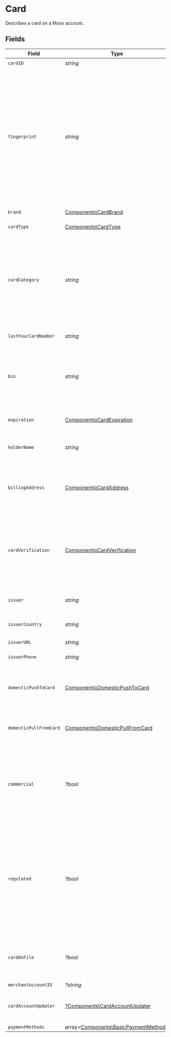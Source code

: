 # Card

Describes a card on a Moov account.


## Fields

| Field                                                                                                                                                                                                                                                                    | Type                                                                                                                                                                                                                                                                     | Required                                                                                                                                                                                                                                                                 | Description                                                                                                                                                                                                                                                              | Example                                                                                                                                                                                                                                                                  |
| ------------------------------------------------------------------------------------------------------------------------------------------------------------------------------------------------------------------------------------------------------------------------ | ------------------------------------------------------------------------------------------------------------------------------------------------------------------------------------------------------------------------------------------------------------------------ | ------------------------------------------------------------------------------------------------------------------------------------------------------------------------------------------------------------------------------------------------------------------------ | ------------------------------------------------------------------------------------------------------------------------------------------------------------------------------------------------------------------------------------------------------------------------ | ------------------------------------------------------------------------------------------------------------------------------------------------------------------------------------------------------------------------------------------------------------------------ |
| `cardID`                                                                                                                                                                                                                                                                 | *string*                                                                                                                                                                                                                                                                 | :heavy_check_mark:                                                                                                                                                                                                                                                       | ID of the card.                                                                                                                                                                                                                                                          | 01234567-89ab-cdef-0123-456789abcdef                                                                                                                                                                                                                                     |
| `fingerprint`                                                                                                                                                                                                                                                            | *string*                                                                                                                                                                                                                                                                 | :heavy_check_mark:                                                                                                                                                                                                                                                       | Uniquely identifies a linked payment card or token.<br/>For Apple Pay, the fingerprint is based on the tokenized card number and may vary based on the user's device.<br/>This field can be used to identify specific payment methods across multiple accounts on your platform. | 9948962d92a1ce40c9f918cd9ece3a22bde62fb325a2f1fe2e833969de672ba3                                                                                                                                                                                                         |
| `brand`                                                                                                                                                                                                                                                                  | [Components\CardBrand](../../Models/Components/CardBrand.md)                                                                                                                                                                                                             | :heavy_check_mark:                                                                                                                                                                                                                                                       | The card brand.                                                                                                                                                                                                                                                          | Visa                                                                                                                                                                                                                                                                     |
| `cardType`                                                                                                                                                                                                                                                               | [Components\CardType](../../Models/Components/CardType.md)                                                                                                                                                                                                               | :heavy_check_mark:                                                                                                                                                                                                                                                       | The type of the card.                                                                                                                                                                                                                                                    | credit                                                                                                                                                                                                                                                                   |
| `cardCategory`                                                                                                                                                                                                                                                           | *string*                                                                                                                                                                                                                                                                 | :heavy_check_mark:                                                                                                                                                                                                                                                       | The category or level of the card defined by the issuer.<br/>Examples include, but not limited to, "REWARDS", "TRADITIONAL REWARDS", "CLASSIC", and "CORPORATE PURCHASING".                                                                                              |                                                                                                                                                                                                                                                                          |
| `lastFourCardNumber`                                                                                                                                                                                                                                                     | *string*                                                                                                                                                                                                                                                                 | :heavy_check_mark:                                                                                                                                                                                                                                                       | Last four digits of the card number                                                                                                                                                                                                                                      |                                                                                                                                                                                                                                                                          |
| `bin`                                                                                                                                                                                                                                                                    | *string*                                                                                                                                                                                                                                                                 | :heavy_check_mark:                                                                                                                                                                                                                                                       | The first six to eight digits of the card number, which identifies the financial institution that issued the card.                                                                                                                                                       |                                                                                                                                                                                                                                                                          |
| `expiration`                                                                                                                                                                                                                                                             | [Components\CardExpiration](../../Models/Components/CardExpiration.md)                                                                                                                                                                                                   | :heavy_check_mark:                                                                                                                                                                                                                                                       | The expiration date of the card or token.                                                                                                                                                                                                                                | {<br/>"month": "01",<br/>"year": "21"<br/>}                                                                                                                                                                                                                              |
| `holderName`                                                                                                                                                                                                                                                             | *string*                                                                                                                                                                                                                                                                 | :heavy_check_mark:                                                                                                                                                                                                                                                       | The name of the cardholder as it appears on the card.                                                                                                                                                                                                                    |                                                                                                                                                                                                                                                                          |
| `billingAddress`                                                                                                                                                                                                                                                         | [Components\CardAddress](../../Models/Components/CardAddress.md)                                                                                                                                                                                                         | :heavy_check_mark:                                                                                                                                                                                                                                                       | N/A                                                                                                                                                                                                                                                                      | {<br/>"addressLine1": "123 Main Street",<br/>"addressLine2": "Apt 302",<br/>"city": "Boulder",<br/>"stateOrProvince": "CO",<br/>"postalCode": "80301",<br/>"country": "US"<br/>}                                                                                         |
| `cardVerification`                                                                                                                                                                                                                                                       | [Components\CardVerification](../../Models/Components/CardVerification.md)                                                                                                                                                                                               | :heavy_check_mark:                                                                                                                                                                                                                                                       | The results of submitting cardholder data to a card network for verification.                                                                                                                                                                                            | {<br/>"cvv": "match",<br/>"addressLine1": "match",<br/>"postalCode": "match",<br/>"accountName": {<br/>"firstName": "match",<br/>"lastName": "match",<br/>"middleName": "match",<br/>"fullName": "match"<br/>}<br/>}                                                     |
| `issuer`                                                                                                                                                                                                                                                                 | *string*                                                                                                                                                                                                                                                                 | :heavy_check_mark:                                                                                                                                                                                                                                                       | Financial institution that issued the card.                                                                                                                                                                                                                              |                                                                                                                                                                                                                                                                          |
| `issuerCountry`                                                                                                                                                                                                                                                          | *string*                                                                                                                                                                                                                                                                 | :heavy_check_mark:                                                                                                                                                                                                                                                       | Country where the card was issued.                                                                                                                                                                                                                                       |                                                                                                                                                                                                                                                                          |
| `issuerURL`                                                                                                                                                                                                                                                              | *string*                                                                                                                                                                                                                                                                 | :heavy_check_mark:                                                                                                                                                                                                                                                       | URL of the issuer.                                                                                                                                                                                                                                                       |                                                                                                                                                                                                                                                                          |
| `issuerPhone`                                                                                                                                                                                                                                                            | *string*                                                                                                                                                                                                                                                                 | :heavy_check_mark:                                                                                                                                                                                                                                                       | Phone number of the issuer.                                                                                                                                                                                                                                              |                                                                                                                                                                                                                                                                          |
| `domesticPushToCard`                                                                                                                                                                                                                                                     | [Components\DomesticPushToCard](../../Models/Components/DomesticPushToCard.md)                                                                                                                                                                                           | :heavy_check_mark:                                                                                                                                                                                                                                                       | Indicates which level of domestic push-to-card transfer is supported by the card, if any.                                                                                                                                                                                | standard                                                                                                                                                                                                                                                                 |
| `domesticPullFromCard`                                                                                                                                                                                                                                                   | [Components\DomesticPullFromCard](../../Models/Components/DomesticPullFromCard.md)                                                                                                                                                                                       | :heavy_check_mark:                                                                                                                                                                                                                                                       | Indicates if the card supports domestic pull-from-card transfer.                                                                                                                                                                                                         | supported                                                                                                                                                                                                                                                                |
| `commercial`                                                                                                                                                                                                                                                             | *?bool*                                                                                                                                                                                                                                                                  | :heavy_minus_sign:                                                                                                                                                                                                                                                       | If true, the card is for commercial use, or associated with a business.<br/>If false, the card is associated with a general consumer.                                                                                                                                    |                                                                                                                                                                                                                                                                          |
| `regulated`                                                                                                                                                                                                                                                              | *?bool*                                                                                                                                                                                                                                                                  | :heavy_minus_sign:                                                                                                                                                                                                                                                       | If true, the card issuing bank is regulated, and the scheme fees for debit transactions will be limited based on the Durbin Amendment.<br/>If false, the card issuing bank is not regulated, and the scheme fees will not be limited.                                    |                                                                                                                                                                                                                                                                          |
| `cardOnFile`                                                                                                                                                                                                                                                             | *?bool*                                                                                                                                                                                                                                                                  | :heavy_minus_sign:                                                                                                                                                                                                                                                       | Indicates cardholder has authorized card to be stored for future payments.                                                                                                                                                                                               |                                                                                                                                                                                                                                                                          |
| `merchantAccountID`                                                                                                                                                                                                                                                      | *?string*                                                                                                                                                                                                                                                                | :heavy_minus_sign:                                                                                                                                                                                                                                                       | N/A                                                                                                                                                                                                                                                                      |                                                                                                                                                                                                                                                                          |
| `cardAccountUpdater`                                                                                                                                                                                                                                                     | [?Components\CardAccountUpdater](../../Models/Components/CardAccountUpdater.md)                                                                                                                                                                                          | :heavy_minus_sign:                                                                                                                                                                                                                                                       | The results of the most recent card update request.                                                                                                                                                                                                                      | {<br/>"updatedOn": "2024-05-06T12:20:38.184Z",<br/>"updateType": "number-update"<br/>}                                                                                                                                                                                   |
| `paymentMethods`                                                                                                                                                                                                                                                         | array<[Components\BasicPaymentMethod](../../Models/Components/BasicPaymentMethod.md)>                                                                                                                                                                                    | :heavy_minus_sign:                                                                                                                                                                                                                                                       | N/A                                                                                                                                                                                                                                                                      |                                                                                                                                                                                                                                                                          |